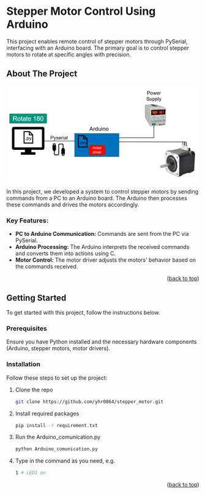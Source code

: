 # Stepper Motor Control Using Arduino

This project enables remote control of stepper motors through PySerial, interfacing with an Arduino board. The primary goal is to control stepper motors to rotate at specific angles with precision.

## About The Project

![Stepper Motors](./images/stepper_motors.png?raw=true)

In this project, we developed a system to control stepper motors by sending commands from a PC to an Arduino board. The Arduino then processes these commands and drives the motors accordingly.

### Key Features:
- **PC to Arduino Communication:** Commands are sent from the PC via PySerial.
- **Arduino Processing:** The Arduino interprets the received commands and converts them into actions using C.
- **Motor Control:** The motor driver adjusts the motors' behavior based on the commands received.

<p align="right">(<a href="#readme-top">back to top</a>)</p>

## Getting Started

To get started with this project, follow the instructions below.

### Prerequisites

Ensure you have Python installed and the necessary hardware components (Arduino, stepper motors, motor drivers).

### Installation

Follow these steps to set up the project:

1. Clone the repo
   ```sh
   git clone https://github.com/yhr0864/stepper_motor.git
   ```
2. Install required packages
   ```sh
   pip install -r requirement.txt
   ```
3. Run the Arduino_comunication.py
   ```sh
   python Arduino_comunication.py
   ```
4. Type in the command as you need, e.g.
   ```sh
   1 # LED1 on
   ```

<p align="right">(<a href="#readme-top">back to top</a>)</p>

